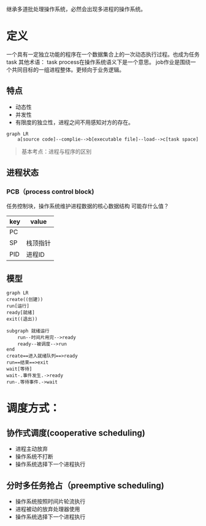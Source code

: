继承多道批处理操作系统，必然会出现多进程的操作系统。
# 定义
一个具有一定独立功能的程序在一个数据集合上的一次动态执行过程。也成为任务task
其他术语：
task process在操作系统语义下是一个意思。
job作业是围绕一个共同目标的一组进程整体。更倾向于业务逻辑。
## 特点
- 动态性
- 并发性
- 有限度的独立性，进程之间不用感知对方的存在。

```mermaid
graph LR
	a[source code]--complie-->b[executable file]--load-->c[task space]
```
> 基本考点：进程与程序的区别

## 进程状态
### PCB（process control block)
任务控制块，操作系统维护进程数据的核心数据结构
可能存什么值？

| key | value |
| --- | ----- |
| PC  |       |
| SP  | 栈顶指针  |
| PID | 进程ID  |
## 模型

```mermaid
graph LR
create((创建))
run[运行]
ready[就绪]
exit((退出))

subgraph 就绪运行
	run--时间片用完-->ready
	ready--被调度-->run
end
create==进入就绪队列==>ready
run==结束==>exit
wait[等待]
wait-.事件发生.->ready
run-.等待事件.->wait
```
# 调度方式：
## 协作式调度(cooperative scheduling)
- 进程主动放弃
- 操作系统不打断
- 操作系统选择下一个进程执行
## 分时多任务抢占（preemptive scheduling)
- 操作系统按照时间片轮流执行
- 进程被动的放弃处理器使用
- 操作系统选择下一个进程执行
